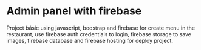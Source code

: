 # Admin panel with firebase
Project básic using javascript, boostrap and firebase for create menu in the restaurant, use firebase auth credentials to login, firebase storage to save images, firebase database and firebase hosting for deploy project.
